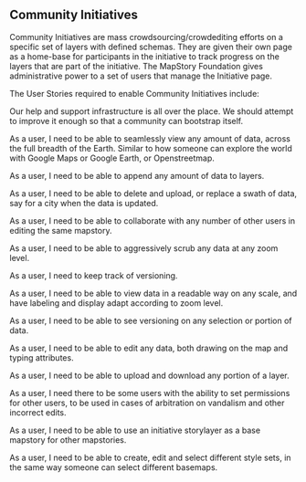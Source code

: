 ## Community Initiatives

Community Initiatives are mass crowdsourcing/crowdediting efforts on a specific set of layers with defined schemas. They are given their own page as a home-base for participants in the initiative to track progress on the layers that are part of the initiative. The MapStory Foundation gives administrative power to a set of users that manage the Initiative page.

The User Stories required to enable Community Initiatives include:

Our help and support infrastructure is all over the place. We should attempt to improve it enough so
that a community can bootstrap itself.

As a user, I need to be able to seamlessly view any amount of data, across the full breadth of the Earth. Similar to how someone can explore the world with Google Maps or Google Earth, or Openstreetmap.

As a user, I need to be able to append any amount of data to layers.

As a user, I need to be able to delete and upload, or replace a swath of data, say for a city when the data is updated.

As a user, I need to be able to collaborate with any number of other users in editing the same mapstory.

As a user, I need to be able to aggressively scrub any data at any zoom level.

As a user, I need to keep track of versioning.

As a user, I need to be able to view data in a readable way on any scale, and have labeling and display adapt according to zoom level.

As a user, I need to be able to see versioning on any selection or portion of data.

As a user, I need to be able to edit any data, both drawing on the map and typing attributes.

As a user, I need to be able to upload and download any portion of a layer.

As a user, I need there to be some users with the ability to set permissions for other users, to be used in cases of arbitration on vandalism and other incorrect edits.

As a user, I need to be able to use an initiative storylayer as a base mapstory for other mapstories.

As a user, I need to be able to create, edit and select different style sets, in the same way someone can select different basemaps.
